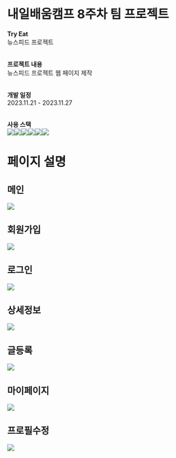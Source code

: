 # 내일배움캠프 8주차 팀 프로젝트
<b>Try Eat</b><br/>
뉴스피드 프로젝트<br/><br/>

<b>프로젝트 내용</b><br/>
뉴스피드 프로젝트 웹 페이지 제작<br/><br/>

<b>개발 일정</b><br/>
2023.11.21 - 2023.11.27<br/><br/>

<b>사용 스택</b><br/>
 <img src="https://img.shields.io/badge/HTML5-E34F26?style=for-the-badge&logo=html5&logoColor=white"><img src="https://img.shields.io/badge/CSS3-1572B6?style=for-the-badge&logo=css3&logoColor=white"><img src="https://img.shields.io/badge/JavaScript-323330?style=for-the-badge&logo=javascript&logoColor=F7DF1E"><img src="https://img.shields.io/badge/React-20232A?style=for-the-badge&logo=react&logoColor=61DAFB"><img src="https://img.shields.io/badge/Redux-593D88?style=for-the-badge&logo=redux&logoColor=white"><img src="https://img.shields.io/badge/firebase-ffca28?style=for-the-badge&logo=firebase&logoColor=black"><br/>

# 페이지 설명

## 메인
<img src="./src/assets/메인페이지.png">

## 회원가입
<img src="./src/assets/회원가입.png">

## 로그인
<img src="./src/assets/로그인.png">

## 상세정보
<img src="./src/assets/상세페이지.png">

## 글등록
<img src="./src/assets/글등록페이지.png">

## 마이페이지
<img src="./src/assets/마이페이지.png">

## 프로필수정
<img src="./src/assets/프로필수정.png">
